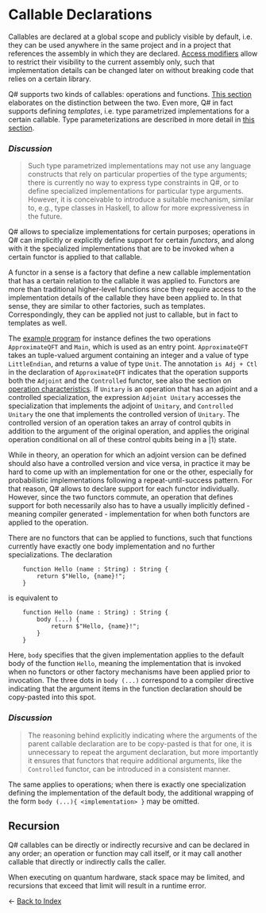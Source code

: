 # Callable Declarations

Callables are declared at a global scope and publicly visible by default, i.e. they can be used anywhere in the same project and in a project that references the assembly in which they are declared. [Access modifiers](https://github.com/microsoft/qsharp-language/blob/main/Specifications/Language/1_ProgramStructure/6_AccessModifiers.md#access-modifiers) allow to restrict their visibility to the current assembly only, such that implementation details can be changed later on without breaking code that relies on a certain library. 

Q# supports two kinds of callables: operations and functions. [This section](https://github.com/microsoft/qsharp-language/blob/main/Specifications/Language/4_TypeSystem/OperationsAndFunctions.md#operations-and-functions) elaborates on the distinction between the two. Even more, Q# in fact supports defining *templates*, i.e. type parametrized implementations for a certain callable. Type parameterizations are described in more detail in [this section](https://github.com/microsoft/qsharp-language/blob/main/Specifications/Language/4_TypeSystem/TypeParameterizations.md#type-parameterizations). 

### *Discussion*
>Such type parametrized implementations may not use any language constructs that rely on particular properties of the type arguments; there is currently no way to express type constraints in Q#, or to define specialized implementations for particular type arguments. However, it is conceivable to introduce a suitable mechanism, similar to, e.g., type classes in Haskell, to allow for more expressiveness in the future. 

Q# allows to specialize implementations for certain purposes; operations in Q# can implicitly or explicitly define support for certain *functors*, and along with it the specialized implementations that are to be invoked when a certain functor is applied to that callable. 

A functor in a sense is a factory that define a new callable implementation 
that has a certain relation to the callable it was applied to. 
Functors are more than traditional higher-level functions since they require access to the implementation details of the callable they have been applied to. In that sense, they are similar to other factories, such as templates. Correspondingly, they can be applied not just to callable, but in fact to templates as well. 

The [example program](https://github.com/microsoft/qsharp-language/tree/main/Specifications/Language/1_ProgramStructure#program-execution) for instance defines the two operations `ApproximateQFT` and `Main`, which is used as an entry point. `ApproximateQFT` takes an tuple-valued argument containing an integer and a value of type `LittleEndian`, and returns a value of type `Unit`. The annotation `is Adj + Ctl` in the declaration of `ApproximateQFT` indicates that the operation supports both the `Adjoint` and the `Controlled` functor, see also the section on [operation characteristics](https://github.com/microsoft/qsharp-language/blob/main/Specifications/Language/4_TypeSystem/OperationsAndFunctions.md#operation-characteristics). If `Unitary` is an operation that has an adjoint and a controlled specialization, the expression `Adjoint Unitary` accesses the specialization that implements the adjoint of `Unitary`, and `Controlled Unitary` the one that implements the controlled version of `Unitary`.
The controlled version of an operation takes an array of control qubits in addition to the argument of the original operation, and applies the original operation conditional on all of these control qubits being in a |1⟩ state. 

While in theory, an operation for which an adjoint version can be defined should also have a controlled version and vice versa, in practice it may be hard to come up with an implementation for one or the other, especially for probabilistic implementations following a repeat-until-success pattern. 
For that reason, Q# allows to declare support for each functor individually. However, since the two functors commute, an operation that defines support for both necessarily also has to have a usually implicitly defined - meaning compiler generated - implementation for when both functors are applied to the operation. 

There are no functors that can be applied to functions, such that functions currently have exactly one body implementation and no further specializations. The declaration
```qsharp
    function Hello (name : String) : String {
        return $"Hello, {name}!";
    }
```
is equivalent to
```qsharp
    function Hello (name : String) : String {
        body (...) {
            return $"Hello, {name}!";
        }
    }
```
Here, `body` specifies that the given implementation applies to the default body of the function `Hello`, meaning the implementation that is invoked when no functors or other factory mechanisms have been applied prior to invocation. The three dots in `body (...)` correspond to a compiler directive indicating that the argument items in the function declaration should be copy-pasted into this spot.  

### *Discussion*
>The reasoning behind explicitly indicating where the arguments of the parent callable declaration are to be copy-pasted is that for one, it is unnecessary to repeat the argument declaration, but more importantly it ensures that functors that require additional arguments, like the `Controlled` functor, can be introduced in a consistent manner. 

The same applies to operations; when there is exactly one specialization defining the implementation of the default body, the additional wrapping of the form `body (...){ <implementation> }` may be omitted.

## Recursion

Q# callables can be directly or indirectly recursive and can be declared in any order; an operation or function may call itself, or it may call another callable that directly or indirectly calls the caller. 

When executing on quantum hardware, stack space may be limited, and recursions that exceed that limit will result in a runtime error.

← [Back to Index](https://github.com/microsoft/qsharp-language/tree/main/Specifications/Language#index)

